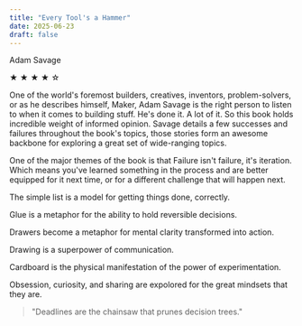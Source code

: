 ```yaml
---
title: "Every Tool's a Hammer"
date: 2025-06-23
draft: false
---
```


Adam Savage

&#9733; &#9733; &#9733; &#9733; &#9734;

One of the world's foremost builders, creatives, inventors, problem-solvers, or as he describes himself, Maker, Adam Savage is the right person to listen to when it comes to building stuff. He's done it. A lot of it. So this book holds incredible weight of informed opinion. Savage details a few successes and failures throughout the book's topics, those stories form an awesome backbone for exploring a great set of wide-ranging topics.

One of the major themes of the book is that Failure isn't failure, it's iteration. Which means you've learned something in the process and are better equipped for it next time, or for a different challenge that will happen next.

The simple list is a model for getting things done, correctly.

Glue is a metaphor for the ability to hold reversible decisions.

Drawers become a metaphor for mental clarity transformed into action.

Drawing is a superpower of communication.

Cardboard is the physical manifestation of the power of experimentation.

Obsession, curiosity, and sharing are expolored for the great mindsets that they are.

> "Deadlines are the chainsaw that prunes decision trees."
